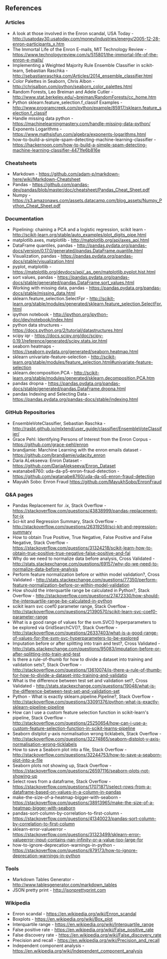 ## References

### Articles
* A look at those involved in the Enron scandal, USA Today - http://usatoday30.usatoday.com/money/industries/energy/2005-12-28-enron-participants_x.htm
* The Immortal Life of the Enron E-mails, MIT Technology Review - https://www.technologyreview.com/s/515801/the-immortal-life-of-the-enron-e-mails/
* Implementing a Weighted Majority Rule Ensemble Classifier in scikit-learn, Sebastian Raschka - http://sebastianraschka.com/Articles/2014_ensemble_classifier.html
* Color Palettes in Seaborn, Chris Albon - http://chrisalbon.com/python/seaborn_color_palettes.html
* Random Forests, Leo Breiman and Adele Cutler - http://www.stat.berkeley.edu/~breiman/RandomForests/cc_home.htm
* Python sklearn.feature_selection.f_classif Examples - http://www.programcreek.com/python/example/85917/sklearn.feature_selection.f_classif
* Handle missing data python - https://machinelearningmastery.com/handle-missing-data-python/
* Exponents Logarithms - https://www.mathsisfun.com/algebra/exponents-logarithms.html
* how-to-build-a-simple-spam-detecting-machine-learning-classifier - https://hackernoon.com/how-to-build-a-simple-spam-detecting-machine-learning-classifier-4471fe6b816e

### Cheatsheets
* Markdown - https://github.com/adam-p/markdown-here/wiki/Markdown-Cheatsheet
* Pandas - https://github.com/pandas-dev/pandas/blob/master/doc/cheatsheet/Pandas_Cheat_Sheet.pdf
* Numpy - https://s3.amazonaws.com/assets.datacamp.com/blog_assets/Numpy_Python_Cheat_Sheet.pdf

### Documentation
* Pipelining: chaining a PCA and a logistic regression, scikit learn - http://scikit-learn.org/stable/auto_examples/plot_digits_pipe.html
* matplotlib.axes, matplotlib - http://matplotlib.org/api/axes_api.html
* DataFrame quantiles, pandas - http://pandas.pydata.org/pandas-docs/version/0.17.0/generated/pandas.DataFrame.quantile.html
* Visualization, pandas - https://pandas.pydata.org/pandas-docs/stable/visualization.html
* pyplot, matplotlib - https://matplotlib.org/devdocs/api/_as_gen/matplotlib.pyplot.hist.html
* sort values, pandas - https://pandas.pydata.org/pandas-docs/stable/generated/pandas.DataFrame.sort_values.html  
* Working with missing data, pandas - https://pandas.pydata.org/pandas-docs/stable/missing_data.html
* sklearn.feature_selection.SelectFpr - http://scikit-learn.org/stable/modules/generated/sklearn.feature_selection.SelectFpr.html
* ipython notebook - http://ipython.org/ipython-doc/dev/notebook/index.html
* python data structures - https://docs.python.org/2/tutorial/datastructures.html
* scipy iqr - https://docs.scipy.org/doc/scipy-0.19.1/reference/generated/scipy.stats.iqr.html
* seaborn heatmaps - https://seaborn.pydata.org/generated/seaborn.heatmap.html
* sklearn univariate-feature-selection - http://scikit-learn.org/stable/modules/feature_selection.html#univariate-feature-selection
* sklearn.decomposition.PCA - http://scikit-learn.org/stable/modules/generated/sklearn.decomposition.PCA.htm
* pandas dropna -  https://pandas.pydata.org/pandas-docs/stable/generated/pandas.DataFrame.dropna.html
* pandas Indexing and Selecting Data - https://pandas.pydata.org/pandas-docs/stable/indexing.html


### GitHub Repositories
* EnsembleVoteClassifier, Sebastian Raschka - http://rasbt.github.io/mlxtend/user_guide/classifier/EnsembleVoteClassifier/
* Grace Pehl: Identifying Persons of Interest from the Enron Corpus - https://github.com/grace-pehl/enron
* brandjamie: Marchine Learning with the enron emails dataset - https://github.com/brandjamie/udacity_enron
* Daria ALekseeva: Enron Dataset - https://github.com/DariaAlekseeva/Enron_Dataset
* watanabe8760: uda-da-p5-enron-fraud-detection - https://github.com/watanabe8760/uda-da-p5-enron-fraud-detection
* Mayukh Sobo: Enron Fraud https://github.com/MayukhSobo/EnronFraud

### Q&A pages
* Pandas Replacement for .ix, Stack Overflow  - https://stackoverflow.com/questions/43838999/pandas-replacement-for-ix
* Sci-kit and Regression Summary, Stack Overflow - http://stackoverflow.com/questions/26319259/sci-kit-and-regression-summary
* How to obtain True Positive, True Negative, False Positive and False Negative, Stack Overflow - https://stackoverflow.com/questions/31324218/scikit-learn-how-to-obtain-true-positive-true-negative-false-positive-and-fal
* Why do we need to normalize data before analysis, Cross Validated - http://stats.stackexchange.com/questions/69157/why-do-we-need-to-normalize-data-before-analysis
* Perform feature normalization before or within model validation?, Cross Validated - http://stats.stackexchange.com/questions/77350/perform-feature-normalization-before-or-within-model-validation
* How should the interquartile range be calculated in Python?, Stack Overflow - http://stackoverflow.com/questions/27472330/how-should-the-interquartile-range-be-calculated-in-python
* scikit learn svc coef0 parameter range, Stack Overflow - http://stackoverflow.com/questions/21390570/scikit-learn-svc-coef0-parameter-range
* What is a good range of values for the svm.SVC() hyperparameters to be explored via GridSearchCV()?, Stack Overflow - http://stackoverflow.com/questions/26337403/what-is-a-good-range-of-values-for-the-svm-svc-hyperparameters-to-be-explored
* Imputation before or after splitting into train and test?, Cross Validated - http://stats.stackexchange.com/questions/95083/imputation-before-or-after-splitting-into-train-and-test
* Is there a rule-of-thumb for how to divide a dataset into training and validation sets?, Stack Overflow - http://stackoverflow.com/questions/13610074/is-there-a-rule-of-thumb-for-how-to-divide-a-dataset-into-training-and-validatio
* What is the difference between test set and validation set?, Cross Validated - http://stats.stackexchange.com/questions/19048/what-is-the-difference-between-test-set-and-validation-set
* Python - What is exactly sklearn.pipeline.Pipeline?, Stack Overflow - http://stackoverflow.com/questions/33091376/python-what-is-exactly-sklearn-pipeline-pipeline
* How can I use a custom feature selection function in scikit-learn's pipeline, Stack Overflow - http://stackoverflow.com/questions/25250654/how-can-i-use-a-custom-feature-selection-function-in-scikit-learns-pipeline
* Seaborn distplot y-axis normalisation wrong ticklabels, Stack Overflow - http://stackoverflow.com/questions/32274865/seaborn-distplot-y-axis-normalisation-wrong-ticklabels
* How to save a Seaborn plot into a file, Stack Overflow - http://stackoverflow.com/questions/32244753/how-to-save-a-seaborn-plot-into-a-file
* Seaborn plots not showing up, Stack Overflow - https://stackoverflow.com/questions/26597116/seaborn-plots-not-showing-up
* Select rows from a dataframe, Stack Overflow - https://stackoverflow.com/questions/17071871/select-rows-from-a-dataframe-based-on-values-in-a-column-in-pandas
* make-the-size-of-a-heatmap-bigger-with-seaborn - https://stackoverflow.com/questions/38913965/make-the-size-of-a-heatmap-bigger-with-seaborn
* pandas-sort-column-by-correlation-to-first-column - https://stackoverflow.com/questions/41340023/pandas-sort-column-by-correlation-to-first-column
* sklearn-error-valueerror - https://stackoverflow.com/questions/31323499/sklearn-error-valueerror-input-contains-nan-infinity-or-a-value-too-large-for
* how-to-ignore-deprecation-warnings-in-python - https://stackoverflow.com/questions/879173/how-to-ignore-deprecation-warnings-in-python

### Tools
* Markdown Tables Generator - http://www.tablesgenerator.com/markdown_tables
* JSON pretty print - http://jsonprettyprint.com

### Wikipedia
* Enron scandal - https://en.wikipedia.org/wiki/Enron_scandal
* Boxplots - https://en.wikipedia.org/wiki/Box_plot
* Interquartile range - https://en.wikipedia.org/wiki/Interquartile_range
* False positive rate - https://en.wikipedia.org/wiki/False_positive_rate
* False discovery rate - https://en.wikipedia.org/wiki/False_discovery_rate
* Precision and recall - https://en.wikipedia.org/wiki/Precision_and_recall
* Independent component analysis - https://en.wikipedia.org/wiki/Independent_component_analysis
